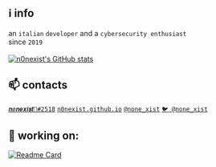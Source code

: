 ## :information_source: info
an ```italian``` ```developer``` and a ```cybersecurity enthusiast```
<br>
since ```2019```<br><br>
[![n0nexist's GitHub stats](https://github-readme-stats.vercel.app/api?username=n0nexist&theme=github_dark)](https://github.com/n0nexist)<br>

## 📫 contacts
<a href="http://discord.com/app">```𝒏ø𝒏𝒆𝒙𝒊𝒔𝒕🌙#2518```</a> <a href="http://n0nexist.github.io">```n0nexist.github.io```</a> <a href="https://t.me/none_xist">```@none_xist```</a> <a href="https://twitter.com/none_xist">```🐦 @none_xist```</a>
<br>
## :construction_worker: working on:
[![Readme Card](https://github-readme-stats.vercel.app/api/pin/?username=n0nexist&repo=TextureClient&theme=github_dark)](https://github.com/n0nexist/TextureClient)
